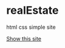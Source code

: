 # realEstate
html css simple site

<a href="https://deploy-preview-5--idyllic-tartufo-4079bf.netlify.app/" target="_blank">Show this site</a>
